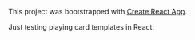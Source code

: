 This project was bootstrapped with [Create React App](https://github.com/facebookincubator/create-react-app).

Just testing playing card templates in React.
